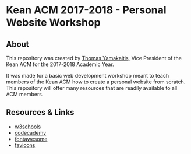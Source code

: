# Kean ACM 2017-2018 - Personal Website Workshop
## About
This repository was created by [Thomas Yamakaitis](http://tyamz.com/), Vice President of the Kean ACM for the 2017-2018 Academic Year.

It was made for a basic web development workshop meant to teach members of the Kean ACM how to create a personal website from scratch. This repository will offer many resources that are readily available to all ACM members.

## Resources & Links
- [w3schools](https://w3chools.com/)
- [codecademy](https://codecademy.com/)
- [fontawesome](https://fontawesome.io/icons/)
- [favicons](https://favicon.cc/)
